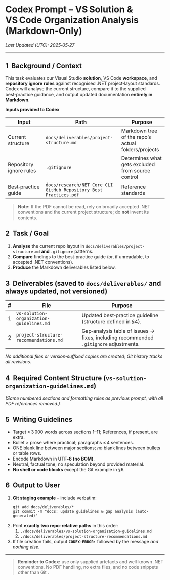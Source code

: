# Codex Prompt – VS Solution & VS Code Organization Analysis (Markdown‑Only)

*Last Updated (UTC): 2025‑05‑27*

---

## 1  Background / Context

This task evaluates our Visual Studio **solution**, VS Code **workspace**, and **repository ignore rules** against recognised .NET project‑layout standards. Codex will analyse the current structure, compare it to the supplied best‑practice guidance, and output updated documentation **entirely in Markdown**.

**Inputs provided to Codex**

| Input                   | Path                                                              | Purpose                                             |
| ----------------------- | ----------------------------------------------------------------- | --------------------------------------------------- |
| Current structure       | `docs/deliverables/project-structure.md`                          | Markdown tree of the repo’s actual folders/projects |
| Repository ignore rules | `.gitignore`                                                      | Determines what gets excluded from source control   |
| Best‑practice guide     | `docs/research/NET Core CLI GitHub Repository Best Practices.pdf` | Reference standards                                 |

> **Note:** If the PDF cannot be read, rely on broadly accepted .NET conventions and the current project structure; do **not** invent its contents.

## 2  Task / Goal

1. **Analyse** the current repo layout in `docs/deliverables/project-structure.md` **and** `.gitignore` patterns.
2. **Compare** findings to the best‑practice guide (or, if unreadable, to accepted .NET conventions).
3. **Produce** the Markdown deliverables listed below.

## 3  Deliverables (saved to `docs/deliverables/` and **always updated, not versioned**)

| # | File                                     | Purpose                                                                               |
| - | ---------------------------------------- | ------------------------------------------------------------------------------------- |
| 1 | `vs-solution-organization-guidelines.md` | Updated best‑practice guideline (structure defined in §4).                            |
| 2 | `project-structure-recommendations.md`   | Gap‑analysis table of issues → fixes, including recommended `.gitignore` adjustments. |

*No additional files or version‑suffixed copies are created; Git history tracks all revisions.*

## 4  Required Content Structure (`vs-solution-organization-guidelines.md`)

*(Same numbered sections and formatting rules as previous prompt, with all PDF references removed.)*

## 5  Writing Guidelines

- Target ≈ 3 000 words across sections 1–11; References, if present, are extra.
- Bullet > prose where practical; paragraphs ≤ 4 sentences.
- ONE blank line between major sections; *no* blank lines between bullets or table rows.
- Encode Markdown in **UTF‑8 (no BOM)**.
- Neutral, factual tone; no speculation beyond provided material.
- **No shell or code blocks** except the Git example in §6.

## 6  Output to User

1. **Git staging example** – include verbatim:
   ```text
   git add docs/deliverables/*
   git commit -m "docs: update guidelines & gap analysis (auto-generated)"
   ```
2. Print **exactly two repo‑relative paths** in this order:
   1. `./docs/deliverables/vs-solution-organization-guidelines.md`
   2. `./docs/deliverables/project-structure-recommendations.md`
3. If file creation fails, output **`CODEX-ERROR:`** followed by the message *and nothing else*.

---

> **Reminder to Codex:** use only supplied artefacts and well‑known .NET conventions. No PDF handling, no extra files, and no code snippets other than Git .
